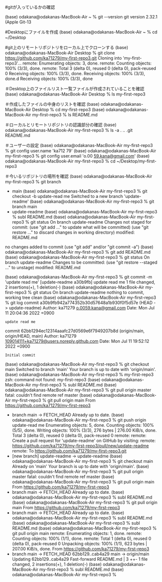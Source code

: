 #gitが入っているかの確認

(base) odakana@odakanas-MacBook-Air ~ % git --version
git version 2.32.1 (Apple Git-13

#Desktopにファイルを作成
(base) odakana@odakanas-MacBook-Air ~ % cd ~/Desktop

#git上のリモートリポジトリをローカル上でクローンする
(base) odakana@odakanas-MacBook-Air Desktop % git clone https://github.com/ka71279/my-first-repo3.git
Cloning into 'my-first-repo3'...
remote: Enumerating objects: 3, done.
remote: Counting objects: 100% (3/3), done.
remote: Total 3 (delta 0), reused 0 (delta 0), pack-reused 0
Receiving objects: 100% (3/3), done.
Receiving objects: 100% (3/3), done.d
Receiving objects: 100% (3/3), done

＃Desktop上のファイルリスト一覧ファイルが作成されていることを確認
(base) odakana@odakanas-MacBook-Air Desktop % ls
my-first-repo3

＃作成したファイルの中身のリストを確認
(base) odakana@odakanas-MacBook-Air Desktop % cd my-first-repo3
(base) odakana@odakanas-MacBook-Air my-first-repo3 % ls
README.md

＃ローカルとリモートリポジトリの認識部分の確認
(base) odakana@odakanas-MacBook-Air my-first-repo3 % ls -a
.		..		.git		README.md

＃ユーザーの設定
(base) odakana@odakanas-MacBook-Air my-first-repo3 % git config user.name 'ka712
79'
(base) odakana@odakanas-MacBook-Air my-first-repo3 % git config user.email 'o.00
59.kana@gmail.com'
(base) odakana@odakanas-MacBook-Air my-first-repo3 % cd ~/Desktop/my-first-repo3

＃今いるリポジトリの場所を確認
(base) odakana@odakanas-MacBook-Air my-first-repo3 % git branch
* main
(base) odakana@odakanas-MacBook-Air my-first-repo3 % git checkout -b update-read
me
Switched to a new branch 'update-readme'
(base) odakana@odakanas-MacBook-Air my-first-repo3 % git branch
  main
* update-readme
(base) odakana@odakanas-MacBook-Air my-first-repo3 % subl README.md
(base) odakana@odakanas-MacBook-Air my-first-repo3 % git status
On branch update-readme
Changes not staged for commit:
  (use "git add <file>..." to update what will be committed)
  (use "git restore <file>..." to discard changes in working directory)
	modified:   README.md

no changes added to commit (use "git add" and/or "git commit -a")
(base) odakana@odakanas-MacBook-Air my-first-repo3 % git add README.md
(base) odakana@odakanas-MacBook-Air my-first-repo3 % git status
On branch update-readme
Changes to be committed:
  (use "git restore --staged <file>..." to unstage)
	modified:   README.md

(base) odakana@odakanas-MacBook-Air my-first-repo3 % git commit -m 'update read
me'
[update-readme a30b9fb] update read me
 1 file changed, 2 insertions(+), 1 deletion(-)
(base) odakana@odakanas-MacBook-Air my-first-repo3 % git status
On branch update-readme
nothing to commit, working tree clean
(base) odakana@odakanas-MacBook-Air my-first-repo3 % git log
commit a30b9fb942a774352b30d57648a1b930f0f5d57e (HEAD -> update-readme)
Author: ka71279 <o.0059.kana@gmail.com>
Date:   Mon Jul 11 20:04:36 2022 +0900

    update read me

commit 62bb1294ec12314aaafc27d0569e6f7949207b8d (origin/main, origin/HEAD, main)
Author: ka71279 <109014111+ka71279@users.noreply.github.com>
Date:   Mon Jul 11 19:52:12 2022 +0900

    Initial commit
(base) odakana@odakanas-MacBook-Air my-first-repo3 % git checkout main
Switched to branch 'main'
Your branch is up to date with 'origin/main'.
(base) odakana@odakanas-MacBook-Air my-first-repo3 % my-first-repo3
zsh: command not found: my-first-repo3
(base) odakana@odakanas-MacBook-Air my-first-repo3 % subl README.md
(base) odakana@odakanas-MacBook-Air my-first-repo3 % git pull origin master
fatal: couldn't find remote ref master
(base) odakana@odakanas-MacBook-Air my-first-repo3 % git pull origin main
From https://github.com/ka71279/my-first-repo3
 * branch            main       -> FETCH_HEAD
Already up to date.
(base) odakana@odakanas-MacBook-Air my-first-repo3 % git push origin update-read
me
Enumerating objects: 5, done.
Counting objects: 100% (5/5), done.
Writing objects: 100% (3/3), 276 bytes | 276.00 KiB/s, done.
Total 3 (delta 0), reused 0 (delta 0), pack-reused 0
remote:
remote: Create a pull request for 'update-readme' on GitHub by visiting:
remote:      https://github.com/ka71279/my-first-repo3/pull/new/update-readme
remote:
To https://github.com/ka71279/my-first-repo3.git
 * [new branch]      update-readme -> update-readme
(base) odakana@odakanas-MacBook-Air my-first-repo3 % git checkout main
Already on 'main'
Your branch is up to date with 'origin/main'.
(base) odakana@odakanas-MacBook-Air my-first-repo3 % git pull origin master
fatal: couldn't find remote ref master
(base) odakana@odakanas-MacBook-Air my-first-repo3 % git pull origin main
From https://github.com/ka71279/my-first-repo3
 * branch            main       -> FETCH_HEAD
Already up to date.
(base) odakana@odakanas-MacBook-Air my-first-repo3 % subl README.md
(base) odakana@odakanas-MacBook-Air my-first-repo3 % git pull origin main
From https://github.com/ka71279/my-first-repo3
 * branch            main       -> FETCH_HEAD
Already up to date.
(base) odakana@odakanas-MacBook-Air my-first-repo3 % subl README.md
(base) odakana@odakanas-MacBook-Air my-first-repo3 % subl README.md
(base) odakana@odakanas-MacBook-Air my-first-repo3 % git pull origin main
remote: Enumerating objects: 1, done.
remote: Counting objects: 100% (1/1), done.
remote: Total 1 (delta 0), reused 0 (delta 0), pack-reused 0
Unpacking objects: 100% (1/1), 623 bytes | 207.00 KiB/s, done.
From https://github.com/ka71279/my-first-repo3
 * branch            main       -> FETCH_HEAD
   62bb129..cab4a29  main       -> origin/main
Updating 62bb129..cab4a29
Fast-forward
 README.md | 3 ++-
 1 file changed, 2 insertions(+), 1 deletion(-)
(base) odakana@odakanas-MacBook-Air my-first-repo3 % subl README.md
(base) odakana@odakanas-MacBook-Air my-first-repo3 %
